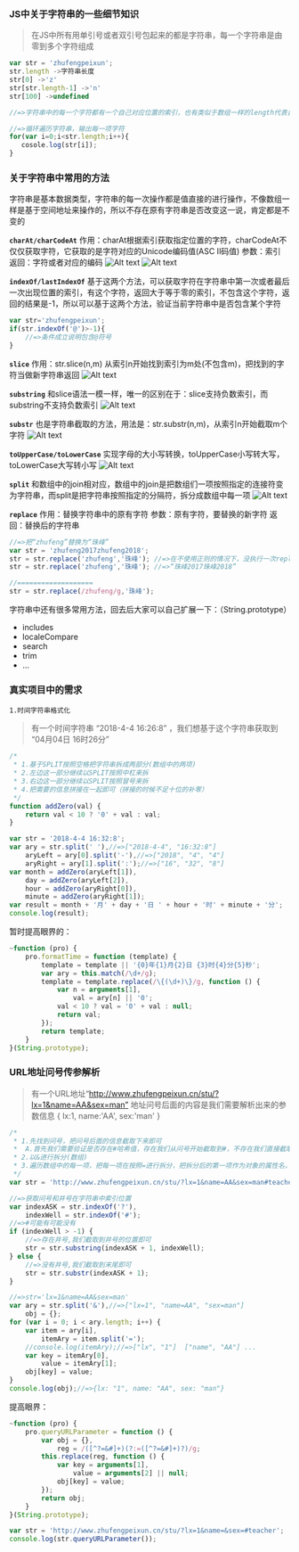 ### JS中关于字符串的一些细节知识
> 在JS中所有用单引号或者双引号包起来的都是字符串，每一个字符串是由零到多个字符组成

```javascript
var str = 'zhufengpeixun';
str.length ->字符串长度
str[0] ->'z'
str[str.length-1] ->'n'
str[100] ->undefined

//=>字符串中的每一个字符都有一个自己对应位置的索引，也有类似于数组一样的length代表自己的长度

//=>循环遍历字符串，输出每一项字符
for(var i=0;i<str.length;i++){
   cosole.log(str[i]);
}
```

### 关于字符串中常用的方法
字符串是基本数据类型，字符串的每一次操作都是值直接的进行操作，不像数组一样是基于空间地址来操作的，所以不存在原有字符串是否改变这一说，肯定都是不变的

**`charAt/charCodeAt`**
作用：charAt根据索引获取指定位置的字符，charCodeAt不仅仅获取字符，它获取的是字符对应的Unicode编码值(ASC II码值)
参数：索引
返回：字符或者对应的编码
![Alt text](./images/1522827478537.png)
![Alt text](./images/1522827914683.png)

**`indexOf/lastIndexOf`**
基于这两个方法，可以获取字符在字符串中第一次或者最后一次出现位置的索引，有这个字符，返回大于等于零的索引，不包含这个字符，返回的结果是-1，所以可以基于这两个方法，验证当前字符串中是否包含某个字符
```javascript
var str='zhufengpeixun';
if(str.indexOf('@')>-1){
	//=>条件成立说明包含@符号
}
```

**`slice`**
作用：str.slice(n,m) 从索引n开始找到索引为m处(不包含m)，把找到的字符当做新字符串返回
![Alt text](./images/1522828559550.png)

**`substring`**
和slice语法一模一样，唯一的区别在于：slice支持负数索引，而substring不支持负数索引
![Alt text](./images/1522828740889.png)

**`substr`**
也是字符串截取的方法，用法是：str.substr(n,m)，从索引n开始截取m个字符
![Alt text](./images/1522829116680.png)

**`toUpperCase/toLowerCase`**
实现字母的大小写转换，toUpperCase小写转大写，toLowerCase大写转小写
![Alt text](./images/1522829337984.png)

**`split`**
和数组中的join相对应，数组中的join是把数组们一项按照指定的连接符变为字符串，而split是把字符串按照指定的分隔符，拆分成数组中每一项
![Alt text](./images/1522829622564.png)

**`replace`**
作用：替换字符串中的原有字符
参数：原有字符，要替换的新字符
返回：替换后的字符串

```javascript
//=>把“zhufeng”替换为“珠峰”
var str = 'zhufeng2017zhufeng2018';
str = str.replace('zhufeng','珠峰'); //=>在不使用正则的情况下，没执行一次replace只能替换一个 “珠峰2017zhufeng2018”
str = str.replace('zhufeng','珠峰'); //=>“珠峰2017珠峰2018”

//===================
str = str.replace(/zhufeng/g,'珠峰');
```

字符串中还有很多常用方法，回去后大家可以自己扩展一下：（String.prototype）
- includes
- localeCompare
- search
- trim
- ...

### 真实项目中的需求
`1.时间字符串格式化`
> 有一个时间字符串 “2018-4-4 16:26:8” ，我们想基于这个字符串获取到 “04月04日 16时26分”
```javascript
/*
 * 1.基于SPLIT按照空格把字符串拆成两部分(数组中的两项)
 * 2.左边这一部分继续以SPLIT按照中杠来拆
 * 3.右边这一部分继续以SPLIT按照冒号来拆
 * 4.把需要的信息拼接在一起即可（拼接的时候不足十位的补零）
 */
function addZero(val) {
    return val < 10 ? '0' + val : val;
}

var str = '2018-4-4 16:32:8';
var ary = str.split(' '),//=>["2018-4-4", "16:32:8"]
    aryLeft = ary[0].split('-'),//=>["2018", "4", "4"]
    aryRight = ary[1].split(':');//=>["16", "32", "8"]
var month = addZero(aryLeft[1]),
    day = addZero(aryLeft[2]),
    hour = addZero(aryRight[0]),
    minute = addZero(aryRight[1]);
var result = month + '月' + day + '日 ' + hour + '时' + minute + '分';
console.log(result);
```

暂时提高眼界的：
```javascript
~function (pro) {
    pro.formatTime = function (template) {
        template = template || '{0}年{1}月{2}日 {3}时{4}分{5}秒';
        var ary = this.match(/\d+/g);
        template = template.replace(/\{(\d+)\}/g, function () {
            var n = arguments[1],
                val = ary[n] || '0';
            val < 10 ? val = '0' + val : null;
            return val;
        });
        return template;
    }
}(String.prototype);
```

### URL地址问号传参解析
> 有一个URL地址“http://www.zhufengpeixun.cn/stu/?lx=1&name=AA&sex=man” 地址问号后面的内容是我们需要解析出来的参数信息
> {
>    lx:1,
>    name:'AA',
>    sex:'man'
> }

```javascript
/*
 * 1.先找到问号，把问号后面的信息截取下来即可
 *  A.首先我们需要验证是否存在#哈希值，存在我们从问号开始截取到#，不存在我们直接截取到字符串的末尾
 * 2.以&进行拆分(数组)
 * 3.遍历数组中的每一项，把每一项在按照=进行拆分，把拆分后的第一项作为对象的属性名，第二项作为属性值进行存储即可
 */
var str = 'http://www.zhufengpeixun.cn/stu/?lx=1&name=AA&sex=man#teacher';//=>#后面的称为哈希(HASH)值,这个值可能有可能没有,我们需要处理,有的话我们截取的时候需要过滤掉

//=>获取问号和井号在字符串中索引位置
var indexASK = str.indexOf('?'),
    indexWell = str.indexOf('#');
//=>#可能有可能没有
if (indexWell > -1) {
    //=>存在井号,我们截取到井号的位置即可
    str = str.substring(indexASK + 1, indexWell);
} else {
    //=>没有井号,我们截取到末尾即可
    str = str.substr(indexASK + 1);
}

//=>str='lx=1&name=AA&sex=man'
var ary = str.split('&'),//=>["lx=1", "name=AA", "sex=man"]
    obj = {};
for (var i = 0; i < ary.length; i++) {
    var item = ary[i],
        itemAry = item.split('=');
    //console.log(itemAry);//=>["lx", "1"]  ["name", "AA"] ...
    var key = itemAry[0],
        value = itemAry[1];
    obj[key] = value;
}
console.log(obj);//=>{lx: "1", name: "AA", sex: "man"}
```
提高眼界：
```javascript
~function (pro) {
    pro.queryURLParameter = function () {
        var obj = {},
            reg = /([^?=&#]+)(?:=([^?=&#]+)?)/g;
        this.replace(reg, function () {
            var key = arguments[1],
                value = arguments[2] || null;
            obj[key] = value;
        });
        return obj;
    }
}(String.prototype);

var str = 'http://www.zhufengpeixun.cn/stu/?lx=1&name=&sex=#teacher';
console.log(str.queryURLParameter());
```